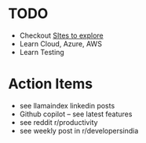 # TODO

- Checkout [SItes to explore](https://solitontech.sharepoint.com/sites/Ventures/_layouts/15/Doc.aspx?sourcedoc=%7b8eb86ba3-5801-46e4-828b-160918bf1bc0%7d&action=edit&wd=target%28Discussions.one%7C0cf28985-aa3d-48fa-a08e-8bdaf9a54698%2FResources%7C1ce424e5-d27d-42d5-8fa6-355eae228962%2F%29&wdorigin=NavigationUrl)
- Learn Cloud, Azure, AWS
- Learn Testing



# Action Items
- see llamaindex linkedin posts
- Github copilot – see latest features 
- see reddit r/productivity
- see weekly post in r/developersindia
